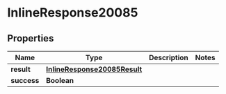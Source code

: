 # InlineResponse20085

## Properties
Name | Type | Description | Notes
------------ | ------------- | ------------- | -------------
**result** | [**InlineResponse20085Result**](InlineResponse20085Result.md) |  | 
**success** | **Boolean** |  | 
